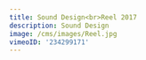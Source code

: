 ```yaml
---
title: Sound Design<br>Reel 2017
description: Sound Design
image: /cms/images/Reel.jpg
vimeoID: '234299171'
---
```






